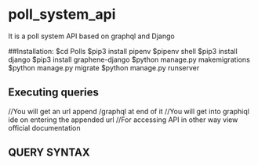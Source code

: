 # poll_system_api
It is a poll system API based on graphql and Django

##Installation:
$cd Polls
$pip3 install pipenv
$pipenv shell
$pip3 install django
$pip3 install graphene-django
$python manage.py makemigrations
$python manage.py migrate
$python manage.py runserver

## Executing queries
//You will get an url append /graphql at end of it
//You will get into graphiql ide on entering the appended url
//For accessing API in other way view official documentation

## QUERY SYNTAX
